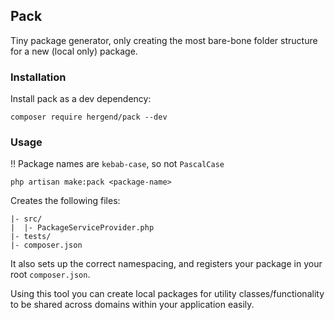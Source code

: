 ## Pack
Tiny package generator, only creating the most bare-bone folder structure 
for a new (local only) package. 

### Installation
Install pack as a dev dependency:
```
composer require hergend/pack --dev
```

### Usage
!! Package names are `kebab-case`, so not `PascalCase`
```
php artisan make:pack <package-name>
```

Creates the following files:
```
|- src/
|  |- PackageServiceProvider.php
|- tests/
|- composer.json
```

It also sets up the correct namespacing, and registers your package in your root `composer.json`. 

Using this tool you can create local packages for utility classes/functionality to be shared across domains within your application easily.
